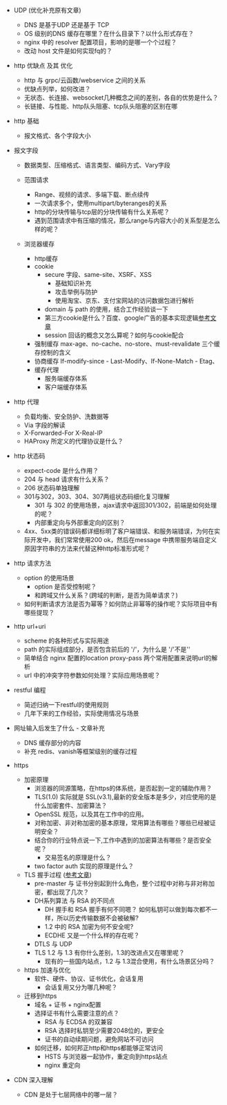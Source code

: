 * UDP (优化补充原有文章)
   * DNS 是基于UDP 还是基于 TCP
   * OS 级别的DNS 缓存在哪里？在什么目录下？以什么形式存在？
   * nginx 中的 resolver 配置项目，影响的是哪一个个过程？
   * 改动 host 文件是如何实现fq的？
   
* http 优缺点 及其 优化
   * http 与 grpc/云函数/webservice 之间的关系
   * 优缺点列举，如何改进？
   * 无状态、长连接、websocket几种概念之间的差别，各自的优势是什么？
   * 长链接、与性能、http队头阻塞、tcp队头阻塞的区别在哪
   
* http 基础
   * 报文格式、各个字段大小
   
* 报文字段
   * 数据类型、压缩格式、语言类型、编码方式、Vary字段
   * 范围请求
     * Range、视频的请求、多端下载、断点续传
     * 一次请求多个，使用multipart/byteranges的关系
     * http的分块传输与tcp层的分块传输有什么关系呢？
     * 遇到范围请求中有压缩的情况，那么range与内容大小的关系型是怎么样的呢？
   
  * 浏览器缓存
    * http缓存
    * cookie 
       * secure 字段、same-site、XSRF、XSS
           * 基础知识补充
           * 攻击举例与防护
           * 使用淘宝、京东、支付宝网站的访问数据包进行解析
       * domain 与 path 的使用，结合工作经验谈一下 
       * 第三方cookie是什么？百度、google广告的基本实现逻辑[参考文章](http://www.bobulous.org.uk/misc/third-party-cookies.html)
       * session 回话的概念又怎么算呢？如何与cookie配合
    * 强制缓存 max-age、no-cache、no-store、must-revalidate 三个缓存控制的含义
    * 协商缓存 If-modify-since - Last-Modify、If-None-Match - Etag、
    * 缓存代理
       * 服务端缓存体系
       * 客户端缓存体系

 * http 代理
   * 负载均衡、安全防护、洗数据等
   * Via 字段的解读
   * X-Forwarded-For X-Real-IP
   * HAProxy 所定义的代理协议是什么？

* http 状态码
  * expect-code 是什么作用？
  * 204 与 head 请求有什么关系？
  * 206 状态码单独理解
  * 301与302，303、304、307两组状态码细化复习理解
     * 301 与 302 的使用场景，ajax请求中返回301/302，前端是如何处理的呢？
     * 内部重定向与外部重定向的区别？
  * 4xx、5xx类的错误码都详细标明了客户端错误、和服务端错误，为何在实际开发中，我们常常使用200 ok，然后在message 中携带服务端自定义原因字符串的方法来代替这种http标准形式呢？

* http 请求方法
  * option 的使用场景
     * option 是否受控制呢？
     * 和跨域又什么关系？(跨域的判断，是否为简单请求？)
  * 如何判断请求方法是否为幂等？如何防止非幂等的操作呢？实际项目中有哪些提现？
  
* http url+uri
   * scheme 的各种形式与实际用途
   * path 的实际组成部分，是否包含前后的 '/'，为什么是 '/'不是'\'
   * 简单结合 nginx 配置的location proxy-pass 两个常用配置来说明url的解析
   * url 中的冲突字符参数如何处理？实际应用场景呢？
   
   
 * restful 编程
   * 简述归纳一下restful的使用规则
   * 几年下来的工作经验，实际使用情况与场景

* 网址输入后发生了什么 - 文章补充   
  * DNS 缓存部分的内容
  * 补充 redis、vanish等框架级别的缓存过程
   
  
 * https
   * 加密原理
     * 浏览器的同源策略，在https的体系统，是否起到一定的辅助作用？
     * TLS(1.0) 实际就是 SSL(v3.1),最新的安全版本是多少，对应使用的是什么加密套件、加密算法？
     * OpenSSL 规范，以及其在工作中的应用。
     * 对称加密、非对称加密的基本原理，常用算法有哪些？哪些已经被证明安全？
     * 结合你的行业特点说一下,工作中遇到的加密算法有哪些？是否安全呢？
        * 交易签名的原理是什么？
     * two factor auth 实现的原理是什么？
   * TLS 握手过程 ([参考文章](https://zhuanlan.zhihu.com/p/37636276))
     * pre-master 与 证书分别起到什么角色，整个过程中对称与非对称加密，都出现了几次？
     * DH系列算法 与 RSA 的不同点
        * DH 握手和 RSA 握手有何不同嗯？ 如何私钥可以做到每次都不一样，所以历史传输数据不会被破解?
        * 1.2 中的 RSA 加密为何不安全呢?
        * ECDHE 又是一个什么样的存在呢？
     * DTLS 与 UDP
     * TLS 1.2 与 1.3 有你什么差别，1.3的改进点又在哪里呢？
         * 现有的一些国内站点，1.2 与 1.3混合使用，有什么场景区分吗？
   * https 加速与优化
     * 软件、硬件、协议、证书优化，会话复用
         * 会话复用又分为哪几种呢？
   * 迁移到https
     * 域名 + 证书 + nginx配置
     * 选择证书有什么需要注意的点？
        * RSA 与 ECDSA 的双兼容
        * RSA 选择时私钥至少需要2048位的，更安全
        * 证书的自动续期问题，避免网站不可访问
     * 如何迁移，如何邦正http和https都能够正常访问  
        * HSTS 与浏览器一起协作，重定向到https站点
        * nginx 重定向     
     

* CDN 深入理解
   * CDN 是处于七层网络中的哪一层？
   
 
